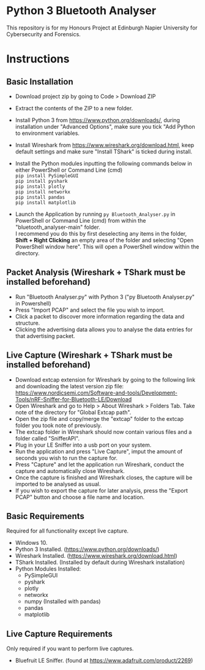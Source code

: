 # Python 3 Bluetooth Analyser

This repository is for my Honours Project at Edinburgh Napier University for Cybersecurity and Forensics.

# Instructions

## Basic Installation
- Download project zip by going to Code > Download ZIP
- Extract the contents of the ZIP to a new folder.
- Install Python 3 from https://www.python.org/downloads/, during installation under "Advanced Options", make sure you tick "Add Python to environment variables.
- Install Wireshark from https://www.wireshark.org/download.html, keep default settings and make sure "Install TShark" is ticked during install.
- Install the Python modules inputting the following commands below in either PowerShell or Command Line (cmd)
  <br>`pip install PySimpleGUI`
  <br>`pip install pyshark`
  <br>`pip install plotly`
  <br>`pip install networkx`
  <br>`pip install pandas`
  <br>`pip install matplotlib`

- Launch the Application by running `py Bluetooth_Analyser.py` in PowerShell or Command Line (cmd) from within the "bluetooth_analyser-main" folder.
<br>I recommend you do this by first deselecting any items in the folder, **Shift + Right Clicking** an empty area of the folder and selecting "Open PowerShell window here". This will open a PowerShell window within the directory.

## Packet Analysis (Wireshark + TShark must be installed beforehand)
- Run "Bluetooth Analyser.py" with Python 3 ("py Bluetooth Analyser.py" in Powershell)
- Press "Import PCAP" and select the file you wish to import.
- Click a packet to discover more information regarding the data and structure.
- Clicking the advertising data allows you to analyse the data entries for that advertising packet.

## Live Capture (Wireshark + TShark must be installed beforehand)
- Download extcap extension for Wireshark by going to the following link and downloading the latest version zip file: https://www.nordicsemi.com/Software-and-tools/Development-Tools/nRF-Sniffer-for-Bluetooth-LE/Download
- Open Wireshark and go to Help > About Wireshark > Folders Tab. Take note of the directory for "Global Extcap path".
- Open the zip file and copy/merge the "extcap" folder to the extcap folder you took note of previously.
- The extcap folder in Wireshark should now contain various files and a folder called "SnifferAPI".
- Plug in your LE Sniffer into a usb port on your system.
- Run the application and press "Live Capture", imput the amount of seconds you wish to run the capture for.
- Press "Capture" and let the application run Wireshark, conduct the capture and automatically close Wireshark.
- Once the capture is finished and Wireshark closes, the capture will be imported to be analysed as usual.
- If you wish to export the capture for later analysis, press the "Export PCAP" button and choose a file name and location.

## Basic Requirements
Required for all functionality except live capture.
- Windows 10.
- Python 3 Installed. (https://www.python.org/downloads/)
- Wireshark Installed. (https://www.wireshark.org/download.html)
- TShark Installed. (Installed by default during Wireshark installation)
- Python Modules Installed:
    - PySimpleGUI
    - pyshark
    - plotly
    - networkx
    - numpy (Installed with pandas)
    - pandas
    - matplotlib

## Live Capture Requirements
Only required if you want to perform live captures.
- Bluefruit LE Sniffer. (found at https://www.adafruit.com/product/2269)